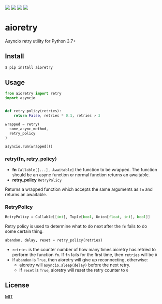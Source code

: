 [![](https://travis-ci.org/kaelzhang/python-aioretry.svg?branch=master)](https://travis-ci.org/kaelzhang/python-aioretry)
[![](https://codecov.io/gh/kaelzhang/python-aioretry/branch/master/graph/badge.svg)](https://codecov.io/gh/kaelzhang/python-aioretry)
[![](https://img.shields.io/pypi/v/aioretry.svg)](https://pypi.org/project/aioretry/)
[![](https://img.shields.io/pypi/l/aioretry.svg)](https://github.com/kaelzhang/python-aioretry)

# aioretry

Asyncio retry utility for Python 3.7+

## Install

```sh
$ pip install aioretry
```

## Usage

```py
from aioretry import retry
import asyncio


def retry_policy(retries):
    return False, retries * 0.1, retries > 3

wrapped = retry(
  some_async_method,
  retry_policy
)

asyncio.run(wrapped())
```

### retry(fn, retry_policy)

- **fn** `Callable[[...], Awaitable]` the function to be wrapped. The function should be an async function or normal function returns an awaitable.
- **retry_policy** `RetryPolicy`

Returns a wrapped function which accepts the same arguments as `fn` and returns an awaitable.

### RetryPolicy

```py
RetryPolicy = Callable[[int], Tuple[bool, Union[float, int], bool]]
```

Retry policy is used to determine what to do next after the `fn` fails to do some certain thing.

```py
abandon, delay, reset = retry_policy(retries)
```

- `retries` is the counter number of how many times aioretry has retried to perform the function `fn`. If `fn` fails for the first time, then `retries` will be `0`
- If `abandon` is `True`, then aioretry will give up reconnecting, otherwise:
  - aioretry will `asyncio.sleep(delay)` before the next retry.
  - If `reset` is `True`, aioretry will reset the retry counter to `0`

## License

[MIT](LICENSE)
